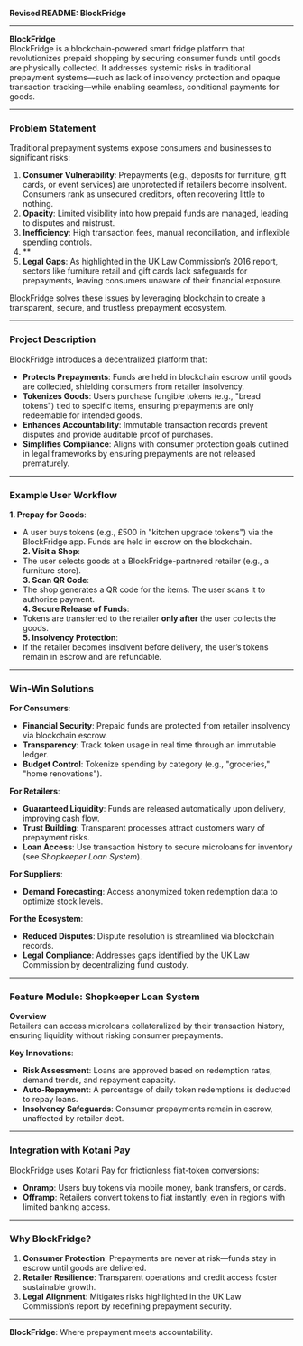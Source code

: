 **Revised README: BlockFridge**  

---

**BlockFridge**  
BlockFridge is a blockchain-powered smart fridge platform that revolutionizes prepaid shopping by securing consumer funds until goods are physically collected. It addresses systemic risks in traditional prepayment systems—such as lack of insolvency protection and opaque transaction tracking—while enabling seamless, conditional payments for goods.  

---

### **Problem Statement**  
Traditional prepayment systems expose consumers and businesses to significant risks:  
1. **Consumer Vulnerability**: Prepayments (e.g., deposits for furniture, gift cards, or event services) are unprotected if retailers become insolvent. Consumers rank as unsecured creditors, often recovering little to nothing.  
2. **Opacity**: Limited visibility into how prepaid funds are managed, leading to disputes and mistrust.  
3. **Inefficiency**: High transaction fees, manual reconciliation, and inflexible spending controls.
4. **  
5. **Legal Gaps**: As highlighted in the UK Law Commission’s 2016 report, sectors like furniture retail and gift cards lack safeguards for prepayments, leaving consumers unaware of their financial exposure.  

BlockFridge solves these issues by leveraging blockchain to create a transparent, secure, and trustless prepayment ecosystem.  

---

### **Project Description**  
BlockFridge introduces a decentralized platform that:  
- **Protects Prepayments**: Funds are held in blockchain escrow until goods are collected, shielding consumers from retailer insolvency.  
- **Tokenizes Goods**: Users purchase fungible tokens (e.g., "bread tokens") tied to specific items, ensuring prepayments are only redeemable for intended goods.  
- **Enhances Accountability**: Immutable transaction records prevent disputes and provide auditable proof of purchases.  
- **Simplifies Compliance**: Aligns with consumer protection goals outlined in legal frameworks by ensuring prepayments are not released prematurely.  

---

### **Example User Workflow**  
**1. Prepay for Goods**:  
   - A user buys tokens (e.g., £500 in "kitchen upgrade tokens") via the BlockFridge app. Funds are held in escrow on the blockchain.  
**2. Visit a Shop**:  
   - The user selects goods at a BlockFridge-partnered retailer (e.g., a furniture store).  
**3. Scan QR Code**:  
   - The shop generates a QR code for the items. The user scans it to authorize payment.  
**4. Secure Release of Funds**:  
   - Tokens are transferred to the retailer **only after** the user collects the goods.  
**5. Insolvency Protection**:  
   - If the retailer becomes insolvent before delivery, the user’s tokens remain in escrow and are refundable.  

---

### **Win-Win Solutions**  
**For Consumers**:  
- **Financial Security**: Prepaid funds are protected from retailer insolvency via blockchain escrow.  
- **Transparency**: Track token usage in real time through an immutable ledger.  
- **Budget Control**: Tokenize spending by category (e.g., "groceries," "home renovations").  

**For Retailers**:  
- **Guaranteed Liquidity**: Funds are released automatically upon delivery, improving cash flow.  
- **Trust Building**: Transparent processes attract customers wary of prepayment risks.  
- **Loan Access**: Use transaction history to secure microloans for inventory (see *Shopkeeper Loan System*).  

**For Suppliers**:  
- **Demand Forecasting**: Access anonymized token redemption data to optimize stock levels.  

**For the Ecosystem**:  
- **Reduced Disputes**: Dispute resolution is streamlined via blockchain records.  
- **Legal Compliance**: Addresses gaps identified by the UK Law Commission by decentralizing fund custody.  

---

### **Feature Module: Shopkeeper Loan System**  
**Overview**  
Retailers can access microloans collateralized by their transaction history, ensuring liquidity without risking consumer prepayments.  

**Key Innovations**:  
- **Risk Assessment**: Loans are approved based on redemption rates, demand trends, and repayment capacity.  
- **Auto-Repayment**: A percentage of daily token redemptions is deducted to repay loans.  
- **Insolvency Safeguards**: Consumer prepayments remain in escrow, unaffected by retailer debt.  

---

### **Integration with Kotani Pay**  
BlockFridge uses Kotani Pay for frictionless fiat-token conversions:  
- **Onramp**: Users buy tokens via mobile money, bank transfers, or cards.  
- **Offramp**: Retailers convert tokens to fiat instantly, even in regions with limited banking access.  

---

### **Why BlockFridge?**  
1. **Consumer Protection**: Prepayments are never at risk—funds stay in escrow until goods are delivered.  
2. **Retailer Resilience**: Transparent operations and credit access foster sustainable growth.  
3. **Legal Alignment**: Mitigates risks highlighted in the UK Law Commission’s report by redefining prepayment security.  

--- 

**BlockFridge**: Where prepayment meets accountability.
